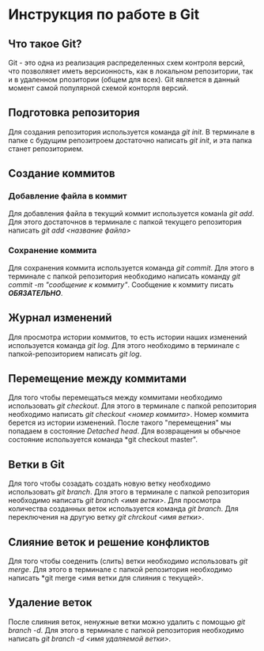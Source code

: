 # Инструкция по работе в Git

## Что такое Git?
Git - это одна из реализация распределенных схем контроля версий, что позволяяет иметь версионность, как в локальном репозитории, так и в удаленном рпозитории (общем для всех). Git  является в данный момент самой популярной схемой конторля версий.

## Подготовка репозитория
Для создания репозитория используется команда *git init*. В терминале в папке с будущим репозитроем достаточно написать *git init*, и эта папка станет репозиторием.

## Создание коммитов
### Добавление файла в коммит
Для добавления файла в текущий коммит используется команlа *git add*. Для этого достаточнов в терминале с папкой текущего репозитория написать *git add <название файла>*

### Сохранение коммита
Для сохранения коммита используется команда *git commit*. Для этого в терминале с папкой репозитория необходимо написать команду *git commit -m "сообщение к коммиту"*. Сообщение к коммиту писать ***ОБЯЗАТЕЛЬНО***.

## Журнал изменений
Для просмотра истории коммитов, то есть истории наших  изменений используется команда *git log*. Для этого необходимо в терминале с папкой-репозиторием написать *git log*.

## Перемещение между коммитами
Для того чтобы перемещаться между коммитами необходимо использовать *git checkout*. Для этого в терминале с папкой репозитория необходимо написать *git checkout <номер коммита>*. Номер коммита берется из истории изменений. После такого "перемещения" мы попадаем в состояние *Detached head*. Для возвращения ы обычное состояние используется команда *git checkout master".

## Ветки в Git
Для того чтобы созадать создать новую ветку необходимо использовать *git branch*. Для этого в терминале с папкой репозитория необходимо написать *git branch <имя ветки>*. Для просмотра количества созданных веток используется команда *git branch*. Для переключения на другую ветку *git chrckout <имя ветки>*.

## Слияние веток и решение конфликтов
Для того чтобы соеденить (слить) ветки необходимо использовать *git merge*. Для этого в терминале с папкой репозитория необходимо написать *git merge <имя ветки для слияния с текущей>.

## Удаление веток
После слияния веток, ненужные ветки можно удалить с помощью *git branch -d*. Для этого в терминале с папкой репозитория необходимо написать *git branch -d <имя  удаляемой ветки>*.